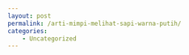 ```yaml
---
layout: post
permalink: /arti-mimpi-melihat-sapi-warna-putih/
categories:
    - Uncategorized
---
```


